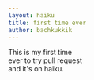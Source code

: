 ```yaml
---
layout: haiku
title: first time ever
author: bachkukkik
---
```


This is my first time<br>
ever to try pull request<br>
and it's on haiku.<br>
